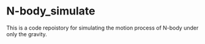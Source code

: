 # N-body_simulate
This is a code repoistory for simulating the motion process of N-body under only the gravity.
